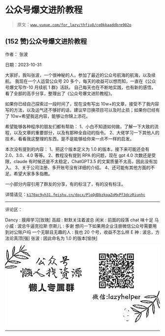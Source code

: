 # 公众号爆文进阶教程

> 原文：[`www.yuque.com/for_lazy/thfiu8/cp0kkaaddbre902o`](https://www.yuque.com/for_lazy/thfiu8/cp0kkaaddbre902o)

## (152 赞)公众号爆文进阶教程

作者： 张波

日期：2023-10-31

大家好，我叫张波，一个很神秘的人，参加了最近的公众号航海的航海，以及续航。
我现在一个人运营公众号 20 多个，每天的收益可以想而知，一直在《公众号爆文写作-10 月续航 1 群》活跃。
自己每天也在不断地实践，也有新的感悟，看了全部的高手分享，整理出了《公众号爆文进阶教程》。

如果你已经自己探索过一段时间了，现在没有写出 10w+的文章，接受不了我内容写的方法，以及运气还不够好的话，建议早日换项目可以及时止损；如果你已经有了 10w+希望我这内容，能够让你锦上添花。

希望能够各种程序的朋友们都有帮助：
1、小白不知道如何做，了解一下大致的流程，以及文章的重要部分，以及有那种全自动的指令。
2、大佬学习一下其他人的技术，看看我这整理的东西，是不是能够给你来一点不一样的启发。

本次没有提到的内容：
1、把这个版本定义为 1.0 的版本，接下来可能还会有 2.0、3.0、4.0 等等。
2、教程没有提到 RPA 的问题，现在 gpt 4.0 次数还是受限，claude 有时候还是不太稳定，ChatGPT3.5 的文案质量不太高，因此没有加入。
3、关于公司注册、多开账号没有详细的介绍。
4、还可能有其他方面的不足。希望大家多多指教。

一小部分内容引用了群友的分享，有的标注了，有的没有标注。

详情请见：[`k170ac9yh31.feishu.cn/docx/PlpQdDbzkoaZoMxPf3dczRiunhc`](https://k170ac9yh31.feishu.cn/docx/PlpQdDbzkoaZoMxPf3dczRiunhc)

* * *

评论区：

Dancy : 膜拜学习[玫瑰]
高超 : 默默关注着波总
闲米 : 前面的段落 chat 味十足
马小威 : 波总牛逼克拉斯
奈斯儿 : 多谢 想问一下如果用企业注册微信公众号需要用到对公账户吗
一个无聊且无趣的人 : 我也 20 个号，收益不怎么样
E 神 : 波总，方法论真顶[强]
张波 : 因此命名为 1.0 的版本[愉快]

![](img/1c37d505930596d12a88ab23e11aa07a.png)

* * *